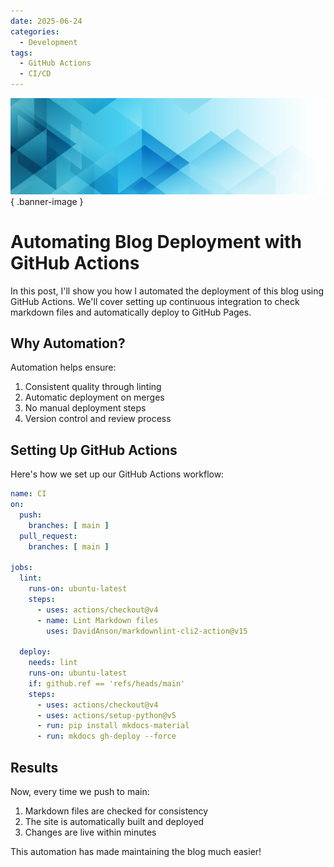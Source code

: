 ```yaml
---
date: 2025-06-24
categories:
  - Development
tags:
  - GitHub Actions
  - CI/CD
---
```


![Banner Image](../../assets/images/banners/polygonal19.jpg){ .banner-image }

# Automating Blog Deployment with GitHub Actions

In this post, I'll show you how I automated the deployment of this blog using GitHub Actions. We'll cover setting up continuous integration to check markdown files and automatically deploy to GitHub Pages.

<!-- more -->

## Why Automation?

Automation helps ensure:

1. Consistent quality through linting
2. Automatic deployment on merges
3. No manual deployment steps
4. Version control and review process

## Setting Up GitHub Actions

Here's how we set up our GitHub Actions workflow:

```yaml
name: CI
on:
  push:
    branches: [ main ]
  pull_request:
    branches: [ main ]

jobs:
  lint:
    runs-on: ubuntu-latest
    steps:
      - uses: actions/checkout@v4
      - name: Lint Markdown files
        uses: DavidAnson/markdownlint-cli2-action@v15

  deploy:
    needs: lint
    runs-on: ubuntu-latest
    if: github.ref == 'refs/heads/main'
    steps:
      - uses: actions/checkout@v4
      - uses: actions/setup-python@v5
      - run: pip install mkdocs-material
      - run: mkdocs gh-deploy --force
```

## Results

Now, every time we push to main:

1. Markdown files are checked for consistency
2. The site is automatically built and deployed
3. Changes are live within minutes

This automation has made maintaining the blog much easier!
